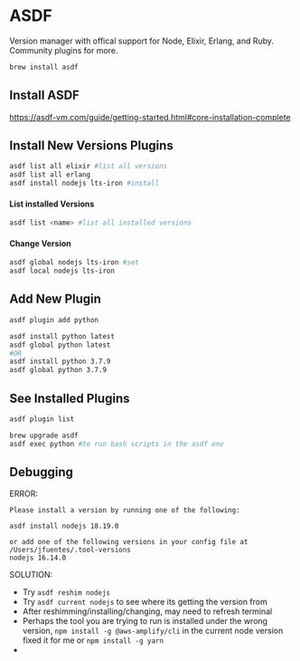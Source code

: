 # ASDF

Version manager with offical support for Node, Elixir, Erlang, and Ruby. Community plugins for more.

```bash
brew install asdf
```

## Install ASDF

https://asdf-vm.com/guide/getting-started.html#core-installation-complete

## Install New Versions Plugins

```bash
asdf list all elixir #list all versions
asdf list all erlang
asdf install nodejs lts-iron #install
```

#### List installed Versions

```bash
asdf list <name> #list all installed versions
```

#### Change Version

```bash
asdf global nodejs lts-iron #set
asdf local nodejs lts-iron
```

## Add New Plugin

```bash
asdf plugin add python

asdf install python latest
asdf global python latest
#OR
asdf install python 3.7.9
asdf global python 3.7.9
```

## See Installed Plugins

```bash
asdf plugin list
```



```bash
brew upgrade asdf
asdf exec python #to run bash scripts in the asdf env
```

## Debugging

ERROR:

```
Please install a version by running one of the following:

asdf install nodejs 18.19.0

or add one of the following versions in your config file at /Users/jfuentes/.tool-versions
nodejs 16.14.0
```

SOLUTION:

- Try `asdf reshim nodejs`
- Try `asdf current nodejs` to see where its getting the version from
- After reshimming/installing/changing, may need to refresh terminal
- Perhaps the tool you are trying to run is installed under the wrong version, `npm install -g @aws-amplify/cli` in the current node version fixed it for me or `npm install -g yarn`
- 
